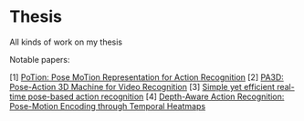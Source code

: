 # Thesis
All kinds of work on my thesis

Notable papers:

[1] [PoTion: Pose MoTion Representation for Action Recognition](https://openaccess.thecvf.com/content_cvpr_2018/papers/Choutas_PoTion_Pose_MoTion_CVPR_2018_paper.pdf)
[2] [PA3D: Pose-Action 3D Machine for Video Recognition](https://openaccess.thecvf.com/content_CVPR_2019/papers/Yan_PA3D_Pose-Action_3D_Machine_for_Video_Recognition_CVPR_2019_paper.pdf)
[3] [Simple yet efficient real-time pose-based action recognition](https://arxiv.org/pdf/1904.09140.pdf)
[4] [Depth-Aware Action Recognition: Pose-Motion Encoding through Temporal
Heatmaps](https://arxiv.org/pdf/2011.13399.pdf)
